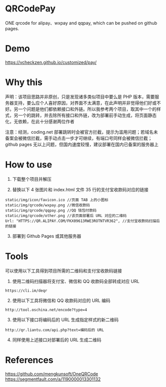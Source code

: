 # QRCodePay
ONE qrcode for alipay、wxpay and qqpay, which can be pushed on github pages.

# Demo
https://vcheckzen.github.io/customized/pay/

# Why this
声明：该项目思路并非原创，只是发现诸多类似项目中要么是 PHP 版本，需要服务器支持，要么应个人喜好原因，对界面不太满意，在此声明并非觉得他们好或不好。另一个问题是他们都依赖接口和外链。所以我参考两个项目，取其中一个的样式，另一个的跳转，并去除所有接口和外链，改为部署前手动生成，将页面静态化，无依赖，在此十分感谢两位作者

注意：经测，coding.net 部署跳转时会被官方拦截，提示为滥用问题；若域名未备案会被微信拦截，需手动点击一步才可继续，有端口号同样会被微信拦截；github pages 无以上问题，但国内速度较慢，建议部署在国内已备案的服务器上

# How to use
1. 下载整个项目并解压

2. 替换以下 4 张图片和 index.html 文件 35 行的支付宝收款码对应的链接

```
static/img/icon/favicon.ico //页面 TAB 上的小图标
static/img/qrcode/wxpay.png //微信收款码
static/img/qrcode/qqpay.png //QQ 钱包付款码
static/img/qrcode/other.png //该页面部署后 URL 对应的二维码
Url: "HTTPS://QR.ALIPAY.COM/FKX09613RWE3ROTNTVR362", //支付宝收款码扫描后的链接
```

3. 部署到 Github Pages 或其他服务器

# Tools
可以使用以下工具得到项目所需的二维码和支付宝收款码链接

1. 使用二维码扫描器将支付宝、微信和 QQ 收款码全部转成对应 URL

```
https://cli.im/deqr
```

2. 使用以下工具将微信和 QQ 收款码对应的 URL 编码

```
http://tool.oschina.net/encode?type=4
```

3. 使用以下接口将编码后的 URL 生成指定样式的新二维码

```
http://qr.liantu.com/api.php?text=编码后的 URL
```
4. 同样使用上述接口对部署后的 URL 生成二维码

# References
https://github.com/mengkunsoft/OneQRCode
<br>
https://segmentfault.com/a/1190000013301132

